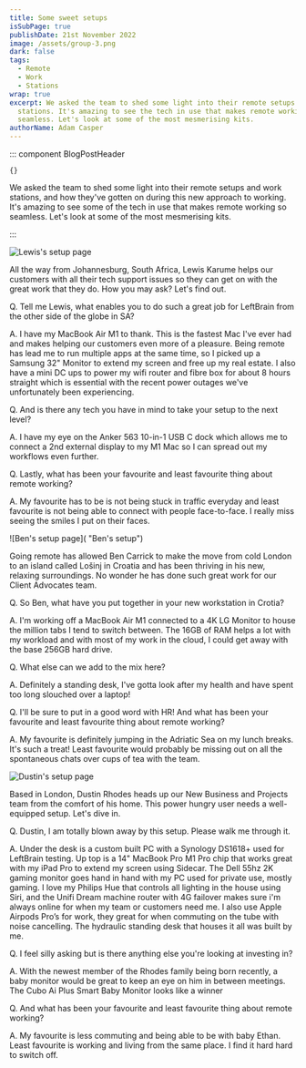 ```yaml
---
title: Some sweet setups
isSubPage: true
publishDate: 21st November 2022
image: /assets/group-3.png
dark: false
tags:
  - Remote
  - Work
  - Stations
wrap: true
excerpt: We asked the team to shed some light into their remote setups and work
  stations. It's amazing to see the tech in use that makes remote working so
  seamless. Let's look at some of the most mesmerising kits.
authorName: Adam Casper
---
```

::: component BlogPostHeader
~~~
{}
~~~
We asked the team to shed some light into their remote setups and work stations, and how they've gotten on during this new approach to working. It's amazing to see some of the tech in use that makes remote working so seamless. Let's look at some of the most mesmerising kits.

:::

![Lewis's setup page](/assets/img_5962.jpg "Lewis's setup")

A﻿ll the way from Johannesburg, South Africa, Lewis Karume helps our customers with all their tech support issues so they can get on with the great work that they do. How you may ask? Let's find out.

Q﻿. Tell me Lewis, what enables you to do such a great job for LeftBrain from the other side of the globe in SA?

A﻿. I have my MacBook Air M1 to thank. This is the fastest Mac I've ever had and makes helping our customers even more of a pleasure. Being remote has lead me to run multiple apps at the same time, so I picked up a Samsung 32" Monitor to extend my screen and free up my real estate. I also have a mini DC ups to power my wifi router and fibre box for about 8 hours straight which is essential with the recent power outages we've unfortunately been experiencing. 

Q﻿. And is there any tech you have in mind to take your setup to the next level?

A﻿. I have my eye on the Anker 563 10-in-1 USB C dock which allows me to connect a 2nd external display to my M1 Mac so I can spread out my workflows even further. 

Q﻿. Lastly, what has been your favourite and least favourite thing about remote working?

A﻿. My favourite has to be is not being stuck in traffic everyday and least favourite is not being able to connect with people face-to-face. I really miss seeing the smiles I put on their faces.

![Ben's setup page]( "Ben's setup")

Going remote has allowed Ben Carrick to make the move from cold London to an island called Lošinj in Croatia and has been thriving in his new, relaxing surroundings. No wonder he has done such great work for our Client Advocates team. 

Q﻿. So Ben, what have you put together in your new workstation in Crotia?

A﻿. I'm working off a MacBook Air M1 connected to a 4K LG Monitor to house the million tabs I tend to switch between. The 16GB of RAM helps a lot with my workload and with most of my work in the cloud, I could get away with the base 256GB hard drive. 

Q﻿. What else can we add to the mix here?

A﻿. Definitely a standing desk, I've gotta look after my health and have spent too long slouched over a laptop!

Q﻿. I'll be sure to put in a good word with HR! And what has been your favourite and least favourite thing about remote working? 

A﻿. My favourite is definitely jumping in the Adriatic Sea on my lunch breaks. It's such a treat! Least favourite would probably be missing out on all the spontaneous chats over cups of tea with the team. 

![Dustin's setup page](/assets/img_2655.jpg "Dustin's setup")

B﻿ased in London, Dustin Rhodes heads up our New Business and Projects team from the comfort of his home.  This power hungry user needs a well-equipped setup. Let's dive in.

Q﻿. Dustin, I am totally blown away by this setup. Please walk me through it.

A﻿. Under the desk is a custom built PC with a Synology DS1618+ used for LeftBrain testing. Up top is a 14" MacBook Pro M1 Pro chip that works great with my iPad Pro to extend my screen using Sidecar. The Dell 55hz 2K gaming monitor goes hand in hand with my PC used for private use, mostly gaming. I love my Philips Hue that controls all lighting in the house using Siri, and the Unifi Dream machine router with 4G failover makes sure i'm always online for when my team or customers need me. I also use Apple Airpods Pro’s for work, they great for when commuting on the tube with noise cancelling. The hydraulic standing desk that houses it all was built by me. 

Q﻿. I feel silly asking but is there anything else you're looking at investing in?

A﻿. With the newest member of the Rhodes family being born recently, a baby monitor would be great to keep an eye on him in between meetings. The Cubo Ai Plus Smart Baby Monitor looks like a winner

Q﻿. And what has been your favourite and least favourite thing about remote working? 

A﻿. My favourite is less commuting and being able to be with baby Ethan. Least favourite is working and living from the same place. I find it hard hard to switch off.
